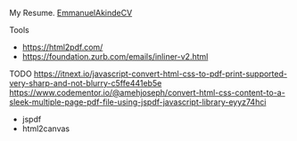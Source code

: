 My Resume.
[EmmanuelAkindeCV](https://harkindey.github.io/)

Tools

-   https://html2pdf.com/
-   https://foundation.zurb.com/emails/inliner-v2.html

TODO
https://itnext.io/javascript-convert-html-css-to-pdf-print-supported-very-sharp-and-not-blurry-c5ffe441eb5e
https://www.codementor.io/@amehjoseph/convert-html-css-content-to-a-sleek-multiple-page-pdf-file-using-jspdf-javascript-library-eyyz74hci

-   jspdf
-   html2canvas
